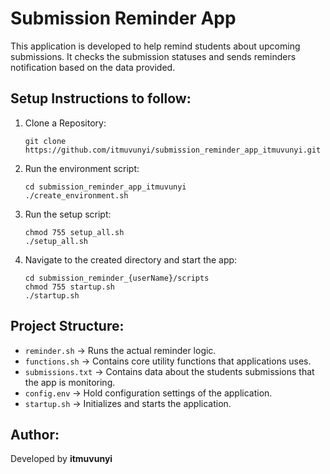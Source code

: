 # Submission Reminder App

This application is developed to help remind students about upcoming submissions. It checks the submission statuses and sends reminders notification based on the data provided.

## Setup Instructions to follow:
1. Clone a Repository:
   ```
   git clone https://github.com/itmuvunyi/submission_reminder_app_itmuvunyi.git
   ```
2. Run the environment script:
   ```
   cd submission_reminder_app_itmuvunyi
   ./create_environment.sh
   ```
3. Run the setup script:
   ```
   chmod 755 setup_all.sh
   ./setup_all.sh
   ```
4. Navigate to the created directory and start the app:
   ```
   cd submission_reminder_{userName}/scripts
   chmod 755 startup.sh
   ./startup.sh
   ```

## Project Structure:
- `reminder.sh` → Runs the actual reminder logic.
- `functions.sh` → Contains core utility functions that applications uses.
- `submissions.txt` → Contains data about the students submissions that the app is monitoring.
- `config.env` → Hold configuration settings of the application.
- `startup.sh` → Initializes and starts the application.

## Author:
Developed by **itmuvunyi**


